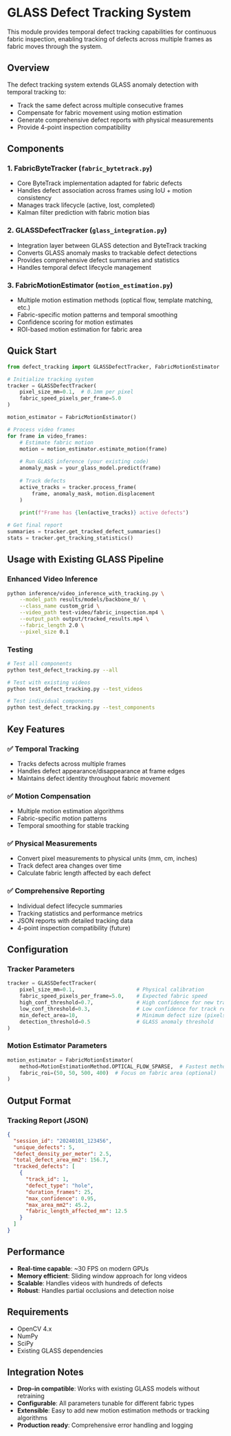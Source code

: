 # GLASS Defect Tracking System

This module provides temporal defect tracking capabilities for continuous fabric inspection, enabling tracking of defects across multiple frames as fabric moves through the system.

## Overview

The defect tracking system extends GLASS anomaly detection with temporal tracking to:
- Track the same defect across multiple consecutive frames
- Compensate for fabric movement using motion estimation
- Generate comprehensive defect reports with physical measurements
- Provide 4-point inspection compatibility

## Components

### 1. FabricByteTracker (`fabric_bytetrack.py`)
- Core ByteTrack implementation adapted for fabric defects
- Handles defect association across frames using IoU + motion consistency
- Manages track lifecycle (active, lost, completed)
- Kalman filter prediction with fabric motion bias

### 2. GLASSDefectTracker (`glass_integration.py`)  
- Integration layer between GLASS detection and ByteTrack tracking
- Converts GLASS anomaly masks to trackable defect detections
- Provides comprehensive defect summaries and statistics
- Handles temporal defect lifecycle management

### 3. FabricMotionEstimator (`motion_estimation.py`)
- Multiple motion estimation methods (optical flow, template matching, etc.)
- Fabric-specific motion patterns and temporal smoothing
- Confidence scoring for motion estimates
- ROI-based motion estimation for fabric area

## Quick Start

```python
from defect_tracking import GLASSDefectTracker, FabricMotionEstimator

# Initialize tracking system
tracker = GLASSDefectTracker(
    pixel_size_mm=0.1,  # 0.1mm per pixel
    fabric_speed_pixels_per_frame=5.0
)

motion_estimator = FabricMotionEstimator()

# Process video frames
for frame in video_frames:
    # Estimate fabric motion
    motion = motion_estimator.estimate_motion(frame)
    
    # Run GLASS inference (your existing code)
    anomaly_mask = your_glass_model.predict(frame)
    
    # Track defects
    active_tracks = tracker.process_frame(
        frame, anomaly_mask, motion.displacement
    )
    
    print(f"Frame has {len(active_tracks)} active defects")

# Get final report
summaries = tracker.get_tracked_defect_summaries()
stats = tracker.get_tracking_statistics()
```

## Usage with Existing GLASS Pipeline

### Enhanced Video Inference
```bash
python inference/video_inference_with_tracking.py \
    --model_path results/models/backbone_0/ \
    --class_name custom_grid \
    --video_path test-video/fabric_inspection.mp4 \
    --output_path output/tracked_results.mp4 \
    --fabric_length 2.0 \
    --pixel_size 0.1
```

### Testing
```bash
# Test all components
python test_defect_tracking.py --all

# Test with existing videos
python test_defect_tracking.py --test_videos

# Test individual components  
python test_defect_tracking.py --test_components
```

## Key Features

### ✅ Temporal Tracking
- Tracks defects across multiple frames
- Handles defect appearance/disappearance at frame edges
- Maintains defect identity throughout fabric movement

### ✅ Motion Compensation
- Multiple motion estimation algorithms
- Fabric-specific motion patterns
- Temporal smoothing for stable tracking

### ✅ Physical Measurements
- Convert pixel measurements to physical units (mm, cm, inches)
- Track defect area changes over time
- Calculate fabric length affected by each defect

### ✅ Comprehensive Reporting
- Individual defect lifecycle summaries
- Tracking statistics and performance metrics
- JSON reports with detailed tracking data
- 4-point inspection compatibility (future)

## Configuration

### Tracker Parameters
```python
tracker = GLASSDefectTracker(
    pixel_size_mm=0.1,                    # Physical calibration
    fabric_speed_pixels_per_frame=5.0,    # Expected fabric speed
    high_conf_threshold=0.7,              # High confidence for new tracks
    low_conf_threshold=0.3,               # Low confidence for track recovery
    min_defect_area=10,                   # Minimum defect size (pixels)
    detection_threshold=0.5               # GLASS anomaly threshold
)
```

### Motion Estimator Parameters
```python
motion_estimator = FabricMotionEstimator(
    method=MotionEstimationMethod.OPTICAL_FLOW_SPARSE,  # Fastest method
    fabric_roi=(50, 50, 500, 400)  # Focus on fabric area (optional)
)
```

## Output Format

### Tracking Report (JSON)
```json
{
  "session_id": "20240101_123456",
  "unique_defects": 5,
  "defect_density_per_meter": 2.5,
  "total_defect_area_mm2": 156.7,
  "tracked_defects": [
    {
      "track_id": 1,
      "defect_type": "hole",
      "duration_frames": 25,
      "max_confidence": 0.95,
      "max_area_mm2": 45.2,
      "fabric_length_affected_mm": 12.5
    }
  ]
}
```

## Performance

- **Real-time capable**: ~30 FPS on modern GPUs
- **Memory efficient**: Sliding window approach for long videos
- **Scalable**: Handles videos with hundreds of defects
- **Robust**: Handles partial occlusions and detection noise

## Requirements

- OpenCV 4.x
- NumPy
- SciPy
- Existing GLASS dependencies

## Integration Notes

- **Drop-in compatible**: Works with existing GLASS models without retraining
- **Configurable**: All parameters tunable for different fabric types
- **Extensible**: Easy to add new motion estimation methods or tracking algorithms
- **Production ready**: Comprehensive error handling and logging